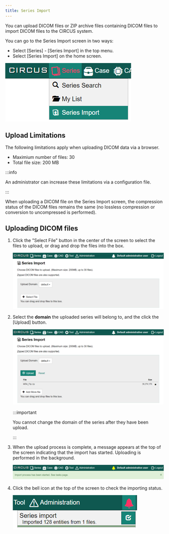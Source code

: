 ```yaml
---
title: Series Import
---
```


You can upload DICOM files or ZIP archive files containing DICOM files to import DICOM files to the CIRCUS system.

You can go to the Series Import screen in two ways:

- Select [Series] - [Series Import] in the top menu.
- Select [Series Import] on the home screen.

![Menu - Series Import](./menu-series-import.png)

## Upload Limitations

The following limitations apply when uploading DICOM data via a browser.

- Maximium number of files: 30
- Total file size: 200 MB

:::info

An administrator can increase these limitations via a configuration file.

:::

When uploading a DICOM file on the Series Import screen, the compression status of the DICOM files remains the same (no lossless compression or conversion to uncompressed is performed).

## Uploading DICOM files

1. Click the "Select File" button in the center of the screen to select the files to upload, or drag and drop the files into the box.

   ![Series Import: initial](series-import-initial.png)

1. Select the **domain** the uploaded series will belong to, and the click the [Upload] button.

   ![Series Import: file added](series-import-file-added.png)

   :::important

   You cannot change the domain of the series after they have been upload.

   :::

1. When the upload process is complete, a message appears at the top of the screen indicating that the import has started. Uploading is performed in the background.

   ![Series Import: task started](series-import-task-started.png)

1. Click the bell icon at the top of the screen to check the importing status.

   ![Series Import: task status](series-import-task-status.png)
